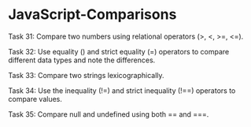 # JavaScript-Comparisons
Task 31: Compare two numbers using relational operators (>, <, >=, <=). 

Task 32: Use equality () and strict equality (=) operators to compare different data types and note the differences. 

Task 33: Compare two strings lexicographically. 

Task 34: Use the inequality (!=) and strict inequality (!==) operators to compare values. 

Task 35: Compare null and undefined using both == and ===.
